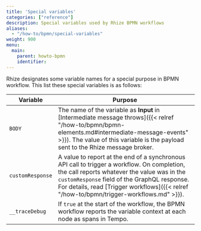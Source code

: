 ```yaml
---
title: 'Special variables'
categories: ["reference"]
description: Special variables used by Rhize BPMN workflows
aliases:
  - "/how-to/bpmn/special-variables"
weight: 900
menu:
  main:
    parent: howto-bpmn
    identifier:
---
```


Rhize designates some variable names for a special purpose in BPMN workflow.
This list these special variables is as follows:

| Variable         | Purpose                                                                                                                                                                                                                                                                                |
|------------------|----------------------------------------------------------------------------------------------------------------------------------------------------------------------------------------------------------------------------------------------------------------------------------------|
| `BODY`           | The name of the variable as **Input** in [Intermediate message throws]({{< relref "/how-to/bpmn/bpmn-elements.md#intermediate-message-events" >}}). The value of this variable is the payload sent to the Rhize message broker.                                                        |
| `customResponse` | A value to report at the end of a synchronous API call to trigger a workflow. On completion, the call reports whatever the value was in the `customResponse` field of the GraphQL response. For details, read [Trigger workflows]({{< relref "/how-to/bpmn/trigger-workflows.md" >}}). |
| `__traceDebug`   | If `true` at the start of the workflow, the BPMN workflow reports the variable context at each node as spans in Tempo.                                                                                                                                                                 |
